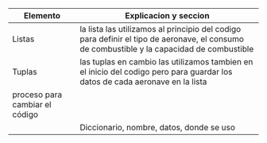 |Elemento| Explicacion y seccion|
|--------|-----------------------|
|Listas| la lista las utilizamos al principio del codigo para definir el tipo de aeronave, el consumo de combustible y la capacidad de combustible|
|Tuplas| las tuplas en cambio las utilizamos tambien en el inicio del codigo pero para guardar los datos de cada aeronave en la lista|
|proceso para cambiar el código | 
⁠|Diccionario, nombre, datos, donde se uso|